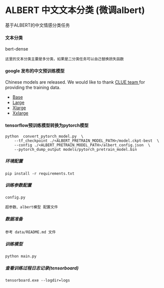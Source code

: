 # ALBERT 中文文本分类 (微调albert)

基于ALBERT的中文情感分类任务

#### 文本分类

bert-dense

```
这里的文本分类主要是多分类，如果是二分类任务可以自己替换损失函数
``` 

#### google 发布的中文预训练模型
Chinese models are released. We would like to thank [CLUE team ](https://github.com/CLUEbenchmark/CLUE) for providing the training data.
- [Base](https://storage.googleapis.com/albert_models/albert_base_zh.tar.gz)
- [Large](https://storage.googleapis.com/albert_models/albert_large_zh.tar.gz)
- [Xlarge](https://storage.googleapis.com/albert_models/albert_xlarge_zh.tar.gz)
- [Xxlarge](https://storage.googleapis.com/albert_models/albert_xxlarge_zh.tar.gz)



#### tensorflow预训练模型转换为pytorch模型

```
python  convert_pytorch_model.py  \
    --tf_checkpoint ./<ALBERT_PRETRAIN_MODEL_PATH>/model.ckpt-best  \
    --config ./<ALBERT_PRETRAIN_MODEL_PATH>/albert_config.json  \
    --pytorch_dump_output models/pytorch_pretrain_model.bin
```

##### 环境配置

```
pip install -r requirements.txt
```

##### 训练参数配置

```
config.py  

超参数、albert模型 配置文件
```

##### 数据准备

```
参考 data/README.md 文件 
```

##### 训练模型

```
python main.py

```

##### 查看训练过程日志记录(tensorboard)

```
tensorboard.exe --logdir=logs
```





